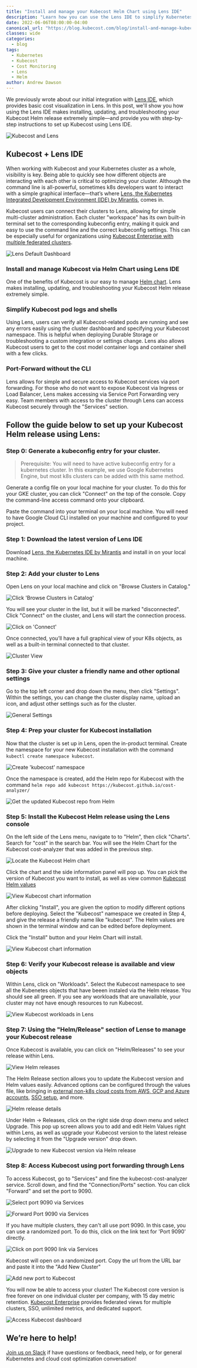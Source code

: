 ```yaml
---
title: "Install and manage your Kubecost Helm Chart using Lens IDE"
description: "Learn how you can use the Lens IDE to simplify Kubernetes cost monitoring—easily install, update, and troubleshoot Kubecost on any  cluster."
date: 2022-06-06T08:00:00-04:00
canonical_url: "https://blog.kubecost.com/blog/install-and-manage-kubecost-helm-using-lens"
classes: wide
categories:
  - blog
tags:
  - Kubernetes
  - Kubecost
  - Cost Monitoring
  - Lens
  - Helm
author: Andrew Dawson
---
```

We previously wrote about our initial integration with [Lens IDE](https://blog.kubecost.com/blog/lens-kubecost-extension/), which provides basic cost visualization in Lens. In this post, we'll show you how using the Lens IDE makes installing, updating, and troubleshooting your Kubecost Helm release extremely simple—and provide you with step-by-step instructions to set up Kubecost using Lens IDE.

![Kubecost and Lens](/assets/images/lens-with-kubecost/kubecost-lens-11.png)

## Kubecost + Lens IDE

When working with Kubecost and your Kubernetes cluster as a whole, visibility is key. Being able to quickly see how different objects are interacting with each other is critical to optimizing your cluster. Although the command line is all-powerful, sometimes k8s developers want to interact with a simple graphical interface—that’s where [Lens, the Kubernetes Integrated Development Environment (IDE) by Mirantis](https://k8slens.dev/), comes in.

Kubecost users can connect their clusters to Lens, allowing for simple multi-cluster administration. Each cluster "workspace" has its own built-in terminal set to the corresponding kubeconfig entry, making it quick and easy to use the command line and the correct kubeconfig settings. This can be especially useful for organizations using [Kubecost Enterprise with multiple federated clusters](https://guide.kubecost.com/hc/en-us/articles/4407601809175-Kubecost-Enterprise-Features).

![Lens Default Dashboard](/assets/images/lens-with-kubecost/kubecost-lens-1.png)


### Install and manage Kubecost via Helm Chart using Lens IDE

One of the benefits of Kubecost is our easy to manage [Helm chart](https://guide.kubecost.com/hc/en-us/articles/4407601821207-Installing-KubecostUsing). Lens makes installing, updating, and troubleshooting your Kubecost Helm release extremely simple. 


### Simplify Kubecost pod logs and shells

Using Lens, users can verify all Kubecost-related pods are running and see any errors easily using the cluster dashboard and specifying your Kubecost namespace. This is helpful when deploying Durable Storage or troubleshooting a custom integration or settings change. Lens also allows Kubecost users to get to the cost model container logs and container shell with a few clicks.


### Port-Forward without the CLI

Lens allows for simple and secure access to Kubecost services via port forwarding. For those who do not want to expose Kubecost via Ingress or Load Balancer, Lens makes accessing via Service Port Forwarding very easy. Team members with access to the cluster through Lens can access Kubecost securely through the "Services" section. 


## Follow the guide below to set up your Kubecost Helm release using Lens: 


### Step 0: Generate a kubeconfig entry for your cluster.

> Prerequisite: You will need to have active kubeconfig entry for a kubernetes cluster. In this example, we use Google Kubernetes Engine, but most k8s clusters can be added with this same method.

Generate a config file on your local machine for your cluster. To do this for your GKE cluster, you can click "Connect" on the top of the console. Copy the command-line access command onto your clipboard.

Paste the command into your terminal on your local machine. You will need to have Google Cloud CLI installed on your machine and configured to your project.


### Step 1: Download the latest version of Lens IDE

Download [Lens, the Kubernetes IDE by Mirantis](https://k8slens.dev/) and install in on your local machine.


### Step 2: Add your cluster to Lens

Open Lens on your local machine and click on "Browse Clusters in Catalog." 

![Click 'Browse Clusters in Catalog'](/assets/images/lens-with-kubecost/kubecost-lens-2.png)

You will see your cluster in the list, but it will be marked "disconnected". Click "Connect" on the cluster, and Lens will start the connection process.

![Click on 'Connect'](/assets/images/lens-with-kubecost/kubecost-lens-3.png)

Once connected, you’ll have a full graphical view of your K8s objects, as well as a built-in terminal connected to that cluster.

![Cluster View](/assets/images/lens-with-kubecost/kubecost-lens-4.png)


### Step 3: Give your cluster a friendly name and other optional settings

Go to the top left corner and drop down the menu, then click "Settings". Within the settings, you can change the cluster display name, upload an icon, and adjust other settings such as for the cluster.

![General Settings](/assets/images/lens-with-kubecost/kubecost-lens-5.png)


### Step 4: Prep your cluster for Kubecost installation

Now that the cluster is set up in Lens, open the in-product terminal. Create the namespace for your new Kubecost installation with the command `kubectl create namespace kubecost`.

![Create 'kubecost' namespace](/assets/images/lens-with-kubecost/kubecost-lens-6.png)

Once the namespace is created, add the Helm repo for Kubecost with the command `helm repo add kubecost https://kubecost.github.io/cost-analyzer/`

![Get the updated Kubecost repo from Helm](/assets/images/lens-with-kubecost/kubecost-lens-7.png)


### Step 5: Install the Kubecost Helm release using the Lens console 

On the left side of the Lens menu, navigate to to "Helm", then click "Charts". Search for "cost" in the search bar. You will see the Helm Chart for the Kubecost cost-analyzer that was added in the previous step.

![Locate the Kubecost Helm chart](/assets/images/lens-with-kubecost/kubecost-lens-8.png)

Click the chart and the side information panel will pop up. You can pick the version of Kubecost you want to install, as well as view common [Kubecost Helm values](https://github.com/kubecost/cost-analyzer-helm-chart/blob/master/cost-analyzer/values.yaml)

![View Kubecost chart information](/assets/images/lens-with-kubecost/kubecost-lens-9.png)

After clicking "Install", you are given the option to modify different options before deploying. Select the "Kubecost" namespace we created in Step 4, and give the release a friendly name like "kubecost". The Helm values are shown in the terminal window and can be edited before deployment.

Click the "Install" button and your Helm Chart will install. 

![View Kubecost chart information](/assets/images/lens-with-kubecost/kubecost-lens-10.png)


### Step 6: Verify your Kubecost release is available and view objects

Within Lens, click on "Workloads". Select the Kubecost namespace to see all the Kubenetes objects that have beeen instaled via the Helm release. You should see all green. If you see any workloads that are unavailable, your cluster may not have enough resources to run Kubecost. 

![View Kubecost workloads in Lens](/assets/images/lens-with-kubecost/kubecost-lens-11.png)


### Step 7: Using the "Helm/Release" section of Lense to manage your Kubecost release

Once Kubecost is available, you can click on "Helm/Releases" to see your release within Lens.

![View Helm releases](/assets/images/lens-with-kubecost/kubecost-lens-12.png)

The Helm Release section allows you to update the Kubecost version and Helm values easily. Advanced options can be configured through the values file, like bringing in [external non-k8s cloud costs from AWS, GCP and Azure accounts](https://guide.kubecost.com/hc/en-us/articles/4412369153687-Cloud-Integrations), [SSO setup](https://guide.kubecost.com/hc/en-us/articles/4407595985047-User-Management-SSO-SAML), and more.

![Helm release details](/assets/images/lens-with-kubecost/kubecost-lens-13.png)

Under Helm → Releases, click on the right side drop down menu and select Upgrade. This pop up screen allows you to add and edit Helm Values right within Lens, as well as upgrade your Kubecost version to the latest release by selecting it from the "Upgrade version" drop down.

![Upgrade to new Kubecost version via Helm release](/assets/images/lens-with-kubecost/kubecost-lens-14.png)


### Step 8: Access Kubecost using port forwarding through Lens

To access Kubecost, go to "Services" and fine the kubecost-cost-analyzer service. Scroll down, and find the "Connection/Ports" section. You can click "Forward" and set the port to 9090. 

![Select port 9090 via Services](/assets/images/lens-with-kubecost/kubecost-lens-19.png)

![Forward Port 9090 via Services](/assets/images/lens-with-kubecost/kubecost-lens-18.png)

If you have multiple clusters, they can't all use port 9090. In this case, you can use a randomized port. To do this, click on the link text for 'Port 9090' directly. 

![Click on port 9090 link via Services](/assets/images/lens-with-kubecost/kubecost-lens-15.png)
 
Kubecost will open on a randomized port. Copy the url from the URL bar and paste it into the "Add New Cluster" 

![Add new port to Kubecost](/assets/images/lens-with-kubecost/kubecost-lens-16.png)

You will now be able to access your cluster! The Kubecost core version is free forever on one individual cluster per company, with 15 day metric retention. [Kubecost Enterprise](https://guide.kubecost.com/hc/en-us/articles/4407601809175-Kubecost-Enterprise-Features) provides federated views for multiple clusters, SSO, unlimited metrics, and dedicated support.

![Access Kubecost dashboard](/assets/images/lens-with-kubecost/kubecost-lens-17.png)


## We’re here to help!

[Join us on Slack](https://join.slack.com/t/kubecost/shared_invite/enQtNTA2MjQ1NDUyODE5LWFjYzIzNWE4MDkzMmUyZGU4NjkwMzMyMjIyM2E0NGNmYjExZjBiNjk1YzY5ZDI0ZTNhZDg4NjlkMGRkYzFlZTU) if have questions or feedback, need help, or for general Kubernetes and cloud cost optimization conversation!
